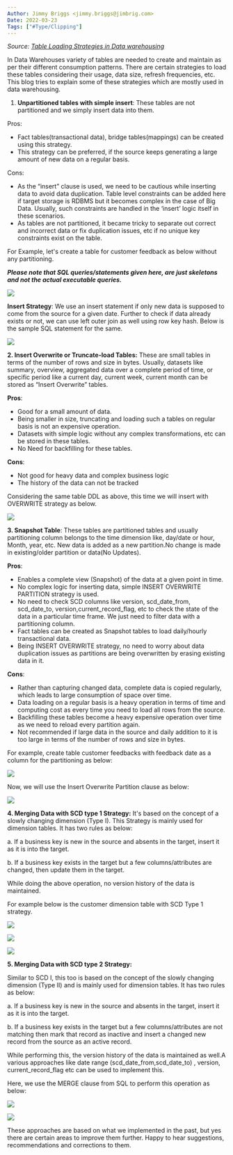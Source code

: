 ```yaml
---
Author: Jimmy Briggs <jimmy.briggs@jimbrig.com>
Date: 2022-03-23
Tags: ["#Type/Clipping"]
---
```



*Source: [Table Loading Strategies in Data warehousing](https://tanajisutar31.medium.com/table-loading-strategies-in-data-warehousing-458c42a639d3)*

In Data Warehouses variety of tables are needed to create and maintain as per their different consumption patterns. There are certain strategies to load these tables considering their usage, data size, refresh frequencies, etc. This blog tries to explain some of these strategies which are mostly used in data warehousing.

1.  **Unpartitioned tables with simple insert**: These tables are not partitioned and we simply insert data into them.

Pros:

-   Fact tables(transactional data), bridge tables(mappings) can be created using this strategy.
-   This strategy can be preferred, if the source keeps generating a large amount of new data on a regular basis.

Cons:

-   As the “insert” clause is used, we need to be cautious while inserting data to avoid data duplication. Table level constraints can be added here if target storage is RDBMS but it becomes complex in the case of Big Data. Usually, such constraints are handled in the ‘insert’ logic itself in these scenarios.
-   As tables are not partitioned, it became tricky to separate out correct and incorrect data or fix duplication issues, etc if no unique key constraints exist on the table.

For Example, let's create a table for customer feedback as below without any partitioning.

***Please note that SQL queries/statements given here, are just skeletons and not the actual executable queries.***

![](https://miro.medium.com/max/1232/1*u39FiXiBfCg3jref_2AZeQ.jpeg)

**Insert Strategy**: We use an insert statement if only new data is supposed to come from the source for a given date. Further to check if data already exists or not, we can use left outer join as well using row key hash. Below is the sample SQL statement for the same.

![](https://miro.medium.com/max/962/1*_5-h5mTttOO3EHQ2TdmFmw.png)

**2\. Insert Overwrite or Truncate-load Tables:** These are small tables in terms of the number of rows and size in bytes. Usually, datasets like summary, overview, aggregated data over a complete period of time, or specific period like a current day, current week, current month can be stored as “Insert Overwrite” tables.

**Pros**:

-   Good for a small amount of data.
-   Being smaller in size, truncating and loading such a tables on regular basis is not an expensive operation.
-   Datasets with simple logic without any complex transformations, etc can be stored in these tables.
-   No Need for backfilling for these tables.

**Cons**:

-   Not good for heavy data and complex business logic
-   The history of the data can not be tracked

Considering the same table DDL as above, this time we will insert with OVERWRITE strategy as below.

![](https://miro.medium.com/max/1074/1*W-yWR80Dvf10a7isEw426Q.png)

**3\. Snapshot Table**: These tables are partitioned tables and usually partitioning column belongs to the time dimension like, day/date or hour, Month, year, etc. New data is added as a new partition.No change is made in existing/older partition or data(No Updates).

**Pros**:

-   Enables a complete view (Snapshot) of the data at a given point in time.
-   No complex logic for inserting data, simple INSERT OVERWRITE PARTITION strategy is used.
-   No need to check SCD columns like version, scd\_date\_from, scd\_date\_to, version,current\_record\_flag, etc to check the state of the data in a particular time frame. We just need to filter data with a partitioning column.
-   Fact tables can be created as Snapshot tables to load daily/hourly transactional data.
-   Being INSERT OVERWRITE strategy, no need to worry about data duplication issues as partitions are being overwritten by erasing existing data in it.

**Cons**:

-   Rather than capturing changed data, complete data is copied regularly, which leads to large consumption of space over time.
-   Data loading on a regular basis is a heavy operation in terms of time and computing cost as every time you need to load all rows from the source.
-   Backfilling these tables become a heavy expensive operation over time as we need to reload every partition again.
-   Not recommended if large data in the source and daily addition to it is too large in terms of the number of rows and size in bytes.

For example, create table customer feedbacks with feedback date as a column for the partitioning as below:

![](https://miro.medium.com/max/1286/1*AonR-wuxTdq7Vs-G0jcYvw.png)

Now, we will use the Insert Overwrite Partition clause as below:

![](https://miro.medium.com/max/1400/1*G2E2gRhCGPUFDRWdl_8DYw.png)

**4\. Merging Data with SCD type 1 Strategy:** It's based on the concept of a slowly changing dimension (Type I). This Strategy is mainly used for dimension tables. It has two rules as below:

a. If a business key is new in the source and absents in the target, insert it as it is into the target.

b. If a business key exists in the target but a few columns/attributes are changed, then update them in the target.

While doing the above operation, no version history of the data is maintained.

For example below is the customer dimension table with SCD Type 1 strategy.

![](https://miro.medium.com/max/1400/1*LfUTSdkQkmJ6Aae5MMVN0g.png)

![](https://miro.medium.com/max/1400/1*W1Ml1dLf1a30TCs1sT9Rzg.png)

![](https://miro.medium.com/max/1400/1*xfHxOErIoO7s8K_9gXmGdg.png)

**5\. Merging Data with SCD type 2 Strategy:**

Similar to SCD I, this too is based on the concept of the slowly changing dimension (Type II) and is mainly used for dimension tables. It has two rules as below:

a. If a business key is new in the source and absents in the target, insert it as it is into the target.

b. If a business key exists in the target but a few columns/attributes are not matching then mark that record as inactive and insert a changed new record from the source as an active record.

While performing this, the version history of the data is maintained as well.A various approaches like date range (scd\_date\_from,scd\_date\_to) , version, current\_record\_flag etc can be used to implement this.

Here, we use the MERGE clause from SQL to perform this operation as below:

![](https://miro.medium.com/max/1400/1*fzevFD20Iiag_GI-hW6gkw.png)

![](https://miro.medium.com/max/1400/1*kS9f0HG_kD8oXSINcK2EPQ.png)

These approaches are based on what we implemented in the past, but yes there are certain areas to improve them further. Happy to hear suggestions, recommendations and corrections to them.